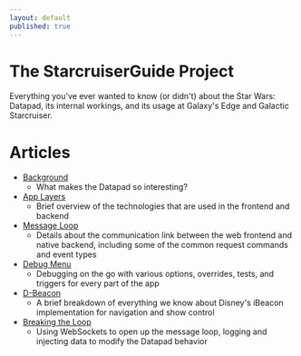 ```yaml
---
layout: default
published: true
---
```


# The StarcruiserGuide Project

Everything you've ever wanted to know (or didn't) about the Star Wars: Datapad, its internal workings, and its usage at Galaxy's Edge and Galactic Starcruiser.

# Articles

* [Background](/background/)
  * What makes the Datapad so interesting?
* [App Layers](/app-layers/)
  * Brief overview of the technologies that are used in the frontend and backend
* [Message Loop](/message-loop/)
  * Details about the communication link between the web frontend and native backend, including some of the common request commands and event types
* [Debug Menu](/debug-menu/)
  * Debugging on the go with various options, overrides, tests, and triggers for every part of the app
* [D-Beacon](/dbeacon/)
  * A brief breakdown of everything we know about Disney's iBeacon implementation for navigation and show control
* [Breaking the Loop](/breaking-the-loop/)
  * Using WebSockets to open up the message loop, logging and injecting data to modify the Datapad behavior
